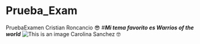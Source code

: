 # Prueba_Exam
PruebaExamen
Cristian Roncancio :sunglasses:
#***Mi tema favorito es Warrios of the world***
![This is an image]("https://seeklogo.com/images/M/Manowar-logo-99115F197F-seeklogo.com.png")
Carolina Sanchez :nerd_face:
